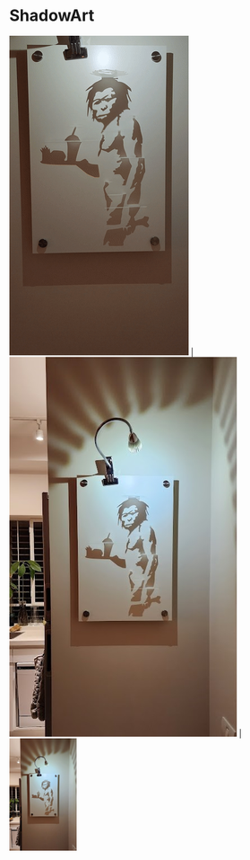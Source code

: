 # ShadowArt


![](made/caveman.gif) | ![](made/cavemanDone.jpg) | <img src="made/cavemanDone.jpg" height="200">
